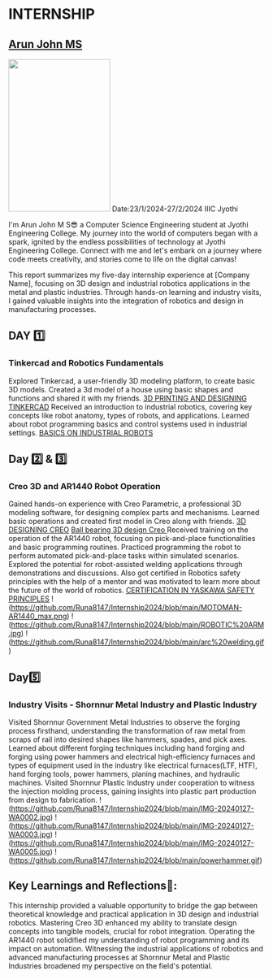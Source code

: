 # INTERNSHIP
## [Arun John MS](https://github.com/Runa8147)
<img src=https://github.com/Runa8147/Internship2024/blob/main/arunph.jpg width="200" height="300">
Date:23/1/2024-27/2/2024
IIIC Jyothi

I'm Arun John M S😎 a Computer Science Engineering student at Jyothi Engineering College.
My journey into the world of computers began with a spark, ignited by the endless possibilities of technology at Jyothi Engineering College. Connect with me and let's embark on a journey where code meets creativity, and stories come to life on the digital canvas!

This report summarizes my five-day internship experience at [Company Name], focusing on 3D design and industrial robotics applications in the metal and plastic industries. Through hands-on learning and industry visits, I gained valuable insights into the integration of robotics and design in manufacturing processes.

## DAY 1️⃣
### Tinkercad and Robotics Fundamentals
Explored Tinkercad, a user-friendly 3D modeling platform, to create basic 3D models.
Created a 3d model of a house using basic shapes and functions and shared it with my friends. 
[3D PRINTING AND DESIGNING TINKERCAD](https://github.com/Runa8147/Internship2024/blob/main/house3d.png)
Received an introduction to industrial robotics, covering key concepts like robot anatomy, types of robots, and applications.
Learned about robot programming basics and control systems used in industrial settings.
[BASICS ON INDUSTRIAL ROBOTS](https://github.com/Runa8147/Internship2024/blob/main/ROBOTIC%20ARM.jpg)

## Day 2️⃣ & 3️⃣
### Creo 3D and AR1440 Robot Operation
Gained hands-on experience with Creo Parametric, a professional 3D modeling software, for designing complex parts and mechanisms.
Learned basic operations and created first model in Creo along with friends.
[3D DESIGNING CREO](https://github.com/Runa8147/Internship2024/blob/main/CREO.jpg)
[Ball bearing 3D design Creo ](https://github.com/Runa8147/Internship2024/blob/main/WhatsApp%20Image%202024-01-26%20at%2022.12.49_652d1f95.jpg)
Received training on the operation of the AR1440 robot, focusing on pick-and-place functionalities and basic programming routines.
Practiced programming the robot to perform automated pick-and-place tasks within simulated scenarios.
Explored the potential for robot-assisted welding applications through demonstrations and discussions.
Also got certified in Robotics safety principles with the help of a mentor and was motivated to learn more about the future of the world of robotics.
[CERTIFICATION IN YASKAWA SAFETY PRINCIPLES](https://github.com/Runa8147/Internship2024/blob/main/MTEC%20CertificateAbsorbFields-1.pdf)
!(https://github.com/Runa8147/Internship2024/blob/main/MOTOMAN-AR1440_max.png)
!(https://github.com/Runa8147/Internship2024/blob/main/ROBOTIC%20ARM.jpg)
!(https://github.com/Runa8147/Internship2024/blob/main/arc%20welding.gif)

## Day5️⃣
### Industry Visits - Shornnur Metal Industry and Plastic Industry
Visited Shornnur Government Metal Industries to observe the forging process firsthand, understanding the transformation of raw metal from scraps of rail into desired shapes like hammers, spades, and pick axes.
Learned about different forging techniques including hand forging and forging using power hammers and electrical high-efficiency furnaces and types of equipment used in the industry like electrical furnaces(LTF, HTF), hand forging tools, power hammers, planing machines, and hydraulic machines.
Visited Shornnur Plastic Industry under cooperation to witness the injection molding process, gaining insights into plastic part production from design to fabrication.
!(https://github.com/Runa8147/Internship2024/blob/main/IMG-20240127-WA0002.jpg)
!(https://github.com/Runa8147/Internship2024/blob/main/IMG-20240127-WA0003.jpg)
!(https://github.com/Runa8147/Internship2024/blob/main/IMG-20240127-WA0005.jpg)
!(https://github.com/Runa8147/Internship2024/blob/main/powerhammer.gif)



## Key Learnings and Reflections📝:
This internship provided a valuable opportunity to bridge the gap between theoretical knowledge and practical application in 3D design and industrial robotics.
Mastering Creo 3D enhanced my ability to translate design concepts into tangible models, crucial for robot integration.
Operating the AR1440 robot solidified my understanding of robot programming and its impact on automation.
Witnessing the industrial applications of robotics and advanced manufacturing processes at Shornnur Metal and Plastic Industries broadened my perspective on the field's potential.
